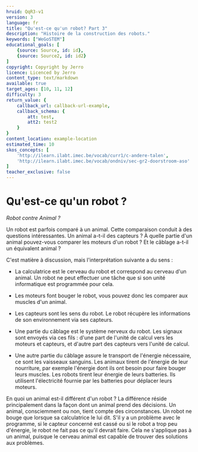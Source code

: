 ```yaml
---
hruid: QqR3-v1
version: 3
language: fr
title: "Qu'est-ce qu'un robot? Part 3"
description: "Histoire de la construction des robots."
keywords: ["WeGoSTEM"]
educational_goals: [
    {source: Source, id: id}, 
    {source: Source2, id: id2}
]
copyright: Copyright by Jerro
licence: Licenced by Jerro
content_type: text/markdown
available: true
target_ages: [10, 11, 12]
difficulty: 3
return_value: {
    callback_url: callback-url-example,
    callback_schema: {
        att: test,
        att2: test2
    }
}
content_location: example-location
estimated_time: 10
skos_concepts: [
    'http://ilearn.ilabt.imec.be/vocab/curr1/c-andere-talen', 
    'http://ilearn.ilabt.imec.be/vocab/ondniv/sec-gr2-doorstroom-aso'
]
teacher_exclusive: false
---
```


# Qu'est-ce qu'un robot ?

*Robot contre Animal ?*

Un robot est parfois comparé à un animal. Cette comparaison conduit à des questions intéressantes. Un animal a-t-il des capteurs ? À quelle partie d'un animal pouvez-vous comparer les moteurs d'un robot ? Et le câblage a-t-il un équivalent animal ?

C'est matière à discussion, mais l'interprétation suivante a du sens :

* La calculatrice est le cerveau du robot et correspond au cerveau d'un animal. Un robot ne peut effectuer une tâche que si son unité informatique est programmée pour cela.

* Les moteurs font bouger le robot, vous pouvez donc les comparer aux muscles d'un animal.
* Les capteurs sont les sens du robot. Le robot récupère les informations de son environnement via ses capteurs.

* Une partie du câblage est le système nerveux du robot. Les signaux sont envoyés via ces fils : d'une part de l'unité de calcul vers les moteurs et capteurs, et d'autre part des capteurs vers l'unité de calcul.

* Une autre partie du câblage assure le transport de l'énergie nécessaire, ce sont les vaisseaux sanguins. Les animaux tirent de l'énergie de leur nourriture, par exemple l'énergie dont ils ont besoin pour faire bouger leurs muscles. Les robots tirent leur énergie de leurs batteries. Ils utilisent l'électricité fournie par les batteries pour déplacer leurs moteurs.

En quoi un animal est-il différent d'un robot ? La différence réside principalement dans la façon dont un animal prend des décisions. Un animal, consciemment ou non, tient compte des circonstances. Un robot ne bouge que lorsque sa calculatrice le lui dit. S'il y a un problème avec le programme, si le capteur concerné est cassé ou si le robot a trop peu d'énergie, le robot ne fait pas ce qu'il devrait faire. Cela ne s'applique pas à un animal, puisque le cerveau animal est capable de trouver des solutions aux problèmes.